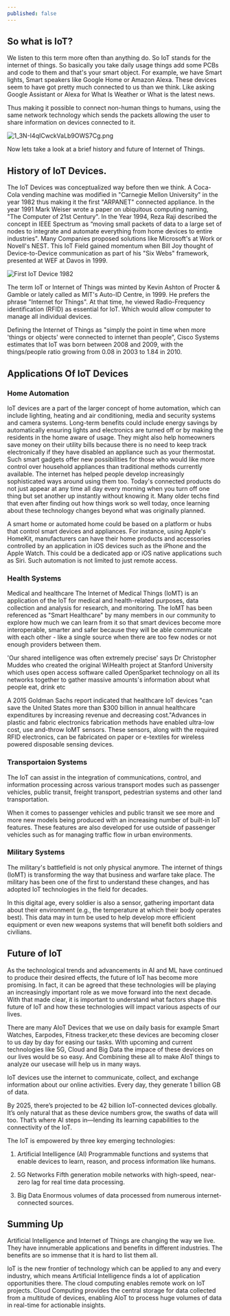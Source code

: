 ```yaml
---
published: false
---
```

## So what is IoT?
We listen to this term more often than anything do. So IoT stands for the internet of things. So basically you take daily usage things add some PCBs and code to them and that's your smart object. For example, we have Smart lights, Smart speakers like Google Home or Amazon Alexa. These devices seem to have got pretty much connected to us than we think. Like asking Google Assistant or Alexa for What Is Weather or What is the latest news. 

Thus making it possible to connect non-human things to humans, using the same network technology which sends the packets allowing the user to share information on devices connected to it. 

![1_3N-I4qICwckVaLb9OWS7Cg.png]({{site.baseurl}}/_posts/1_3N-I4qICwckVaLb9OWS7Cg.png)

Now lets take a look at a brief history and future of Internet of Things. 


## History of IoT Devices.

The IoT Devices was conceptualized way before then we think. A Coca-Cola vending machine was modified in "Carnegie Mellon University" in the year 1982 thus making it the first "ARPANET" connected appliance. In the year 1991 Mark Weiser wrote a paper on ubiquitous computing naming, "The Computer of 21st Century". In the Year 1994, Reza Raji described the concept in IEEE Spectrum as “moving small packets of data to a large set of nodes to integrate and automate everything from home devices to entire industries". Many Companies proposed solutions like Microsoft's at Work or Novell's NEST. This IoT Field gained momentum when Bill Joy thought of Device-to-Device communication as part of his "Six Webs" framework, presented at WEF at Davos in 1999.

![First IoT Device 1982]({{site.baseurl}}/_posts/internet-coke-machine-e1412283088169.png)					


The term IoT or Internet of Things was minted by Kevin Ashton of Procter & Gamble or lately called as MIT's Auto-ID Centre, in 1999. He prefers the phrase "Internet for Things". At that time, he viewed Radio-Frequency identification (RFID) as essential for IoT. Which would allow computer to manage all individual devices. 

Defining the Internet of Things as "simply the point in time when more 'things or objects' were connected to internet than people", Cisco Systems estimates that IoT was born between 2008 and 2009, with the things/people ratio growing from 0.08 in 2003 to 1.84 in 2010.

## Applications Of IoT Devices

### Home Automation

IoT devices are a part of the larger concept of home automation, which can include lighting, heating and air conditioning, media and security systems and camera systems. Long-term benefits could include energy savings by automatically ensuring lights and electronics are turned off or by making the residents in the home aware of usage. They might also help homeowners save money on their utility bills because there is no need to keep track electronically if they have disabled an appliance such as your thermostat. Such smart gadgets offer new possibilities for those who would like more control over household appliances than traditional methods currently available. The internet has helped people develop increasingly sophisticated ways around using them too. Today's connected products do not just appear at any time all day every morning when you turn off one thing but set another up instantly without knowing it. Many older techs find that even after finding out how things work so well today, once learning about these technology changes beyond what was originally planned.

A smart home or automated home could be based on a platform or hubs that control smart devices and appliances. For instance, using Apple's HomeKit, manufacturers can have their home products and accessories controlled by an application in iOS devices such as the iPhone and the Apple Watch. This could be a dedicated app or iOS native applications such as Siri. Such automation is not limited to just remote access.

### Health Systems
Medical and healthcare The Internet of Medical Things (IoMT) is an application of the IoT for medical and health-related purposes, data collection and analysis for research, and monitoring. The IoMT has been referenced as "Smart Healthcare" by many members in our community to explore how much we can learn from it so that smart devices become more interoperable, smarter and safer because they will be able communicate with each other - like a single source when there are too few nodes or not enough providers between them. 

'Our shared intelligence was often extremely precise' says Dr Christopher Muddes who created the original WiHealth project at Stanford University which uses open access software called OpenSparket technology on all its networks together to gather massive amounts's information about what people eat, drink etc

A 2015 Goldman Sachs report indicated that healthcare IoT devices "can save the United States more than $300 billion in annual healthcare expenditures by increasing revenue and decreasing cost."Advances in plastic and fabric electronics fabrication methods have enabled ultra-low cost, use and-throw IoMT sensors. These sensors, along with the required RFID electronics, can be fabricated on paper or e-textiles for wireless powered disposable sensing devices. 

### Transportaion Systems
The IoT can assist in the integration of communications, control, and information processing across various transport modes such as passenger vehicles, public transit, freight transport, pedestrian systems and other land transportation.

When it comes to passenger vehicles and public transit we see more and more new models being produced with an increasing number of built-in IoT features. These features are also developed for use outside of passenger vehicles such as for managing traffic flow in urban environments.

### Military Systems
The military's battlefield is not only physical anymore. The internet of things (IoMT) is transforming the way that business and warfare take place. The military has been one of the first to understand these changes, and has adopted IoT technologies in the field for decades.

In this digital age, every soldier is also a sensor, gathering important data about their environment (e.g., the temperature at which their body operates best). This data may in turn be used to help develop more efficient equipment or even new weapons systems that will benefit both soldiers and civilians.

## Future of IoT
As the technological trends and advancements in AI and ML have continued to produce their desired effects, the future of IoT has become more promising. In fact, it can be agreed that these technologies will be playing an increasingly important role as we move forward into the next decade. With that made clear, it is important to understand what factors shape this future of IoT and how these technologies will impact various aspects of our lives.

There are many AIoT Devices that we use on daily basis for example Smart Watches, Earpodes, Fitness tracker,etc these devices are becoming closer to us day by day for easing our tasks. With upcoming and current technologies like 5G, Cloud and Big Data the impace of these devices on our lives would be so easy. And Combining these all to make AIoT things to analyze our usecase will help us in many ways. 

IoT devices use the internet to communicate, collect, and exchange information about our online activities. Every day, they generate 1 billion GB of data.

By 2025, there’s projected to be 42 billion IoT-connected devices globally. It’s only natural that as these device numbers grow, the swaths of data will too. That’s where AI steps in—lending its learning capabilities to the connectivity of the IoT.

The IoT is empowered by three key emerging technologies:

1) Artificial Intelligence (AI)
Programmable functions and systems that enable devices to learn, reason, and process information like humans.

2) 5G Networks
Fifth generation mobile networks with high-speed, near-zero lag for real time data processing.

3) Big Data
Enormous volumes of data processed from numerous internet-connected sources.

## Summing Up
Artificial Intelligence and Internet of Things are changing the way we live. They have innumerable applications and benefits in different industries. The benefits are so immense that it is hard to list them all.

IoT is the new frontier of technology which can be applied to any and every industry, which means Artificial Intelligence finds a lot of application opportunities there. The cloud computing enables remote work on IoT projects. Cloud Computing provides the central storage for data collected from a multitude of devices, enabling AIoT to process huge volumes of data in real-time for actionable insights.